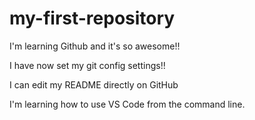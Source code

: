 # my-first-repository

I'm learning Github and it's so awesome!!

I have now set my git config settings!!

I can edit my README directly on GitHub

I'm learning how to use VS Code from the command line.